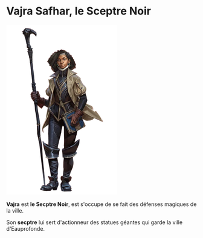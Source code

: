 # Vajra Safhar, le Sceptre Noir
![Vajra](../../_images/Vajra-5e.webp)

**Vajra** est **le Secptre Noir**, est s'occupe de se fait des défenses magiques de la ville.

Son **secptre** lui sert d'actionneur des statues géantes qui garde la ville d'Eauprofonde.